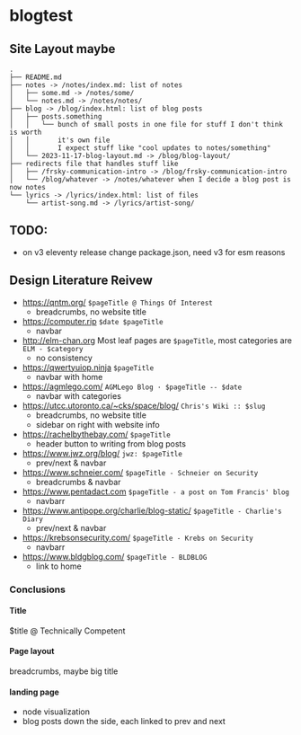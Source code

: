 # blogtest

## Site Layout maybe
```
.
├── README.md
├── notes -> /notes/index.md: list of notes
│   ├── some.md -> /notes/some/
│   └── notes.md -> /notes/notes/
├── blog -> /blog/index.html: list of blog posts
│   ├── posts.something
│   │   └── bunch of small posts in one file for stuff I don't think is worth
│   │       it's own file
│   │       I expect stuff like "cool updates to notes/something"
│   └── 2023-11-17-blog-layout.md -> /blog/blog-layout/
├── redirects file that handles stuff like
│   ├── /frsky-communication-intro -> /blog/frsky-communication-intro
│   └── /blog/whatever -> /notes/whatever when I decide a blog post is now notes
└── lyrics -> /lyrics/index.html: list of files
    └── artist-song.md -> /lyrics/artist-song/
```

## TODO:
* on v3 eleventy release change package.json, need v3 for esm reasons

## Design Literature Reivew
* https://qntm.org/                             `$pageTitle @ Things Of Interest`
  * breadcrumbs, no website title
* https://computer.rip                          `$date $pageTitle`
  * navbar
* http://elm-chan.org                           Most leaf pages are `$pageTitle`, most categories are `ELM - $category`
  * no consistency
* https://qwertyuiop.ninja                      `$pageTitle`
  * navbar with home
* https://agmlego.com/                          `AGMLego Blog · $pageTitle -- $date`
  * navbar with categories
* https://utcc.utoronto.ca/~cks/space/blog/     `Chris's Wiki :: $slug`
  * breadcrumbs, no website title
  * sidebar on right with website info
* https://rachelbythebay.com/                   `$pageTitle`
  * header button to writing from blog posts
* https://www.jwz.org/blog/                     `jwz: $pageTitle`
  * prev/next & navbar
* https://www.schneier.com/                     `$pageTitle - Schneier on Security`
  * breadcrumbs & navbar
* https://www.pentadact.com                     `$pageTitle - a post on Tom Francis' blog`
  * navbarr
* https://www.antipope.org/charlie/blog-static/  `$pageTitle - Charlie's Diary`
  * prev/next & navbar
* https://krebsonsecurity.com/                  `$pageTitle - Krebs on Security`
  * navbarr
* https://www.bldgblog.com/                     `$pageTitle - BLDBLOG`
  * link to home

### Conclusions
#### Title
$title @ Technically Competent

#### Page layout
breadcrumbs, maybe big title

#### landing page
* node visualization
* blog posts down the side, each linked to prev and next
